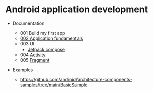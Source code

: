 # Android application development
- Documentation
    - 001 Build my first app
    - [002 Application fundamentals](./docs/002_app_fundamentals/app_fundamentals.md)
    - 003 UI
        - [Jetpack compose](./docs/003_jetpack_compose/index.md)
    - 004 [Activity](./docs/004_activity/index.md)
    - 005 [Fragment](./docs/005_fragment/fragment.md)

- Examples
    - https://github.com/android/architecture-components-samples/tree/main/BasicSample